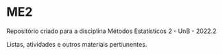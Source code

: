 # ME2
Repositório criado para a disciplina Métodos Estatísticos 2 - UnB - 2022.2


Listas, atividades e outros materiais pertiunentes. 
